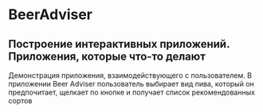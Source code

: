 # BeerAdviser
## Построение интерактивных приложений. Приложения, которые что-то делают
Демонстрация приложения, взаимодействующего с пользователем. В приложении Beer Adviser пользователь выбирает вид пива, который он предпочитает, щелкает по кнопке и получает список рекомендованных сортов